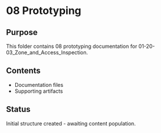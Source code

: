 # 08 Prototyping

## Purpose
This folder contains 08 prototyping documentation for 01-20-03_Zone_and_Access_Inspection.

## Contents
- Documentation files
- Supporting artifacts

## Status
Initial structure created - awaiting content population.
